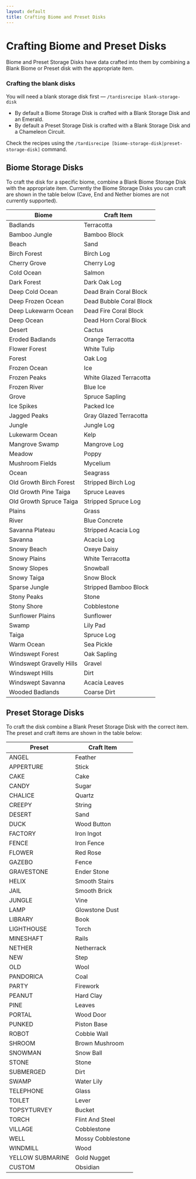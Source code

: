 ```yaml
---
layout: default
title: Crafting Biome and Preset Disks
---
```


# Crafting Biome and Preset Disks

Biome and Preset Storage Disks have data crafted into them by combining a Blank Biome or Preset disk with the
appropriate item.

### Crafting the blank disks

You will need a blank storage disk first — `/tardisrecipe blank-storage-disk`

- By default a Biome Storage Disk is crafted with a Blank Storage Disk and an Emerald.
- By default a Preset Storage Disk is crafted with a Blank Storage Disk and a Chameleon Circuit.

Check the recipes using the `/tardisrecipe [biome-storage-disk|preset-storage-disk]` command.

## Biome Storage Disks

To craft the disk for a specific biome, combine a Blank Biome Storage Disk with the appropriate item.
Currently the Biome Storage Disks you can craft are shown in the table below (Cave, End and Nether biomes
are not currently supported).

| Biome                    | Craft Item              |
|--------------------------|-------------------------|
| Badlands                 | Terracotta              |
| Bamboo Jungle            | Bamboo Block            |
| Beach                    | Sand                    |
| Birch Forest             | Birch Log               |
| Cherry Grove             | Cherry Log              |
| Cold Ocean               | Salmon                  |
| Dark Forest              | Dark Oak Log            |
| Deep Cold Ocean          | Dead Brain Coral Block  |
| Deep Frozen Ocean        | Dead Bubble Coral Block |
| Deep Lukewarm Ocean      | Dead Fire Coral Block   |
| Deep Ocean               | Dead Horn Coral Block   |
| Desert                   | Cactus                  |
| Eroded Badlands          | Orange Terracotta       |
| Flower Forest            | White Tulip             |
| Forest                   | Oak Log                 |
| Frozen Ocean             | Ice                     |
| Frozen Peaks             | White Glazed Terracotta |
| Frozen River             | Blue Ice                |
| Grove                    | Spruce Sapling          |
| Ice Spikes               | Packed Ice              |
| Jagged Peaks             | Gray Glazed Terracotta  |
| Jungle                   | Jungle Log              |
| Lukewarm Ocean           | Kelp                    |
| Mangrove Swamp           | Mangrove Log            |
| Meadow                   | Poppy                   |
| Mushroom Fields          | Mycelium                |
| Ocean                    | Seagrass                |
| Old Growth Birch Forest  | Stripped Birch Log      |
| Old Growth Pine Taiga    | Spruce Leaves           |
| Old Growth Spruce Taiga  | Stripped Spruce Log     |
| Plains                   | Grass                   |
| River                    | Blue Concrete           |
| Savanna Plateau          | Stripped Acacia Log     |
| Savanna                  | Acacia Log              |
| Snowy Beach              | Oxeye Daisy             |
| Snowy Plains             | White Terracotta        |
| Snowy Slopes             | Snowball                |
| Snowy Taiga              | Snow Block              |
| Sparse Jungle            | Stripped Bamboo Block   |
| Stony Peaks              | Stone                   |
| Stony Shore              | Cobblestone             |
| Sunflower Plains         | Sunflower               |
| Swamp                    | Lily Pad                |
| Taiga                    | Spruce Log              |
| Warm Ocean               | Sea Pickle              |
| Windswept Forest         | Oak Sapling             |
| Windswept Gravelly Hills | Gravel                  |
| Windswept Hills          | Dirt                    |
| Windswept Savanna        | Acacia Leaves           |
| Wooded Badlands          | Coarse Dirt             |

## Preset Storage Disks

To craft the disk combine a Blank Preset Storage Disk with the correct item. The preset and craft items are shown in the
table below:

| Preset           | Craft Item        |
|------------------|-------------------|
| ANGEL            | Feather           |
| APPERTURE        | Stick             |
| CAKE             | Cake              |
| CANDY            | Sugar             |
| CHALICE          | Quartz            |
| CREEPY           | String            |
| DESERT           | Sand              |
| DUCK             | Wood Button       |
| FACTORY          | Iron Ingot        |
| FENCE            | Iron Fence        |
| FLOWER           | Red Rose          |
| GAZEBO           | Fence             |
| GRAVESTONE       | Ender Stone       |
| HELIX            | Smooth Stairs     |
| JAIL             | Smooth Brick      |
| JUNGLE           | Vine              |
| LAMP             | Glowstone Dust    |
| LIBRARY          | Book              |
| LIGHTHOUSE       | Torch             |
| MINESHAFT        | Rails             |
| NETHER           | Netherrack        |
| NEW              | Step              |
| OLD              | Wool              |
| PANDORICA        | Coal              |
| PARTY            | Firework          |
| PEANUT           | Hard Clay         |
| PINE             | Leaves            |
| PORTAL           | Wood Door         |
| PUNKED           | Piston Base       |
| ROBOT            | Cobble Wall       |
| SHROOM           | Brown Mushroom    |
| SNOWMAN          | Snow Ball         |
| STONE            | Stone             |
| SUBMERGED        | Dirt              |
| SWAMP            | Water Lily        |
| TELEPHONE        | Glass             |
| TOILET           | Lever             |
| TOPSYTURVEY      | Bucket            |
| TORCH            | Flint And Steel   |
| VILLAGE          | Cobblestone       |
| WELL             | Mossy Cobblestone |
| WINDMILL         | Wood              |
| YELLOW SUBMARINE | Gold Nugget       |
| CUSTOM           | Obsidian          |
